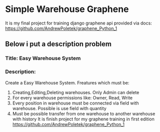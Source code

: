 # Simple Warehouse Graphene

It is my final project for training django graphene api provided via docs: https://github.com/AndrewPoletek/graphene_Python_1

## Below i put a description problem

### Title: Easy Warehouse System
### Description: 
Create a Easy Warehouse System. Freatures which must be:
1. Creating,Editing,Deleting warehouses. Only Admin can delete
2. For every warehouse permissions like: Owner, Read, Write
3. Every position in warehouse must be connected via field with warehouse. Possible is use field with quantity
4. Must be possible transfer from one warehouse to another warehouse with history
It is finish project for my graphene training in first edition https://github.com/AndrewPoletek/graphene_Python_1

